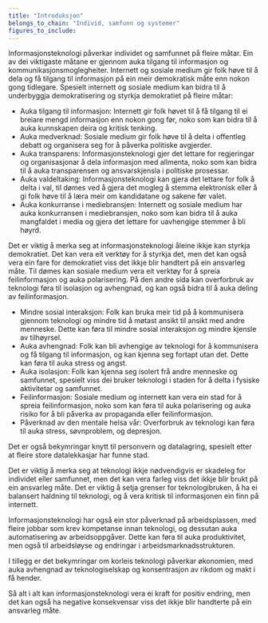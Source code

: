 ```yaml
---
title: "Introduksjon"
belongs_to_chain: "Individ, samfunn og systemer"
figures_to_include:
---
```


Informasjonsteknologi påverkar individet og samfunnet på fleire måtar. Ein av dei viktigaste måtane er gjennom auka tilgang til informasjon og kommunikasjonsmoglegheiter. Internett og sosiale medium gir folk høve til å dela og få tilgang til informasjon på ein meir demokratisk måte enn nokon gong tidlegare. Spesielt internett og sosiale medium kan bidra til å underbyggja demokratisering og styrkja demokratiet på fleire måtar:

* Auka tilgang til informasjon: Internett gir folk høvet til å få tilgang til ei breiare mengd informasjon enn nokon gong før, noko som kan bidra til å auka kunnskapen deira og kritisk tenking.
* Auka medverknad: Sosiale medium gir folk høve til å delta i offentleg debatt og organisera seg for å påverka politiske avgjerder.
* Auka transparens: Informasjonsteknologi gjer det lettare for regjeringar og organisasjonar å dela informasjon med allmenta, noko som kan bidra til å auka transparensen og ansvarskjensla i politiske prosessar.
* Auka valdeltaking: Informasjonsteknologi kan gjera det lettare for folk å delta i val, til dømes ved å gjera det mogleg å stemma elektronisk eller å gi folk høve til å læra meir om kandidatane og sakene før valet.
* Auka konkurranse i mediebransjen: Internett og sosiale medium har auka konkurransen i mediebransjen, noko som kan bidra til å auka mangfaldet i media og gjera det lettare for uavhengige stemmer å bli høyrd.

Det er viktig å merka seg at informasjonsteknologi åleine ikkje kan styrkja demokratiet. Det kan vera eit verktøy for å styrkja det, men det kan også vera ein fare for demokratiet viss det ikkje blir handtert på ein ansvarleg måte. Til dømes kan sosiale medium vera eit verktøy for å spreia feilinformasjon og auka polarisering. På den andre sida kan overforbruk av teknologi føra til isolasjon og avhengnad, og kan også bidra til å auka deling av feilinformasjon.

* Mindre sosial interaksjon: Folk kan bruka meir tid på å kommunisera gjennom teknologi og mindre tid å møtast ansikt til ansikt med andre menneske. Dette kan føra til mindre sosial interaksjon og mindre kjensle av tilhøyrsel.
* Auka avhengnad: Folk kan bli avhengige av teknologi for å kommunisera og få tilgang til informasjon, og kan kjenna seg fortapt utan det. Dette kan føra til auka stress og angst.
* Auka isolasjon: Folk kan kjenna seg isolert frå andre menneske og samfunnet, spesielt viss dei bruker teknologi i staden for å delta i fysiske aktivitetar og samfunnet.
* Feilinformasjon: Sosiale medium og internett kan vera ein stad for å spreia feilinformasjon, noko som kan føra til auka polarisering og auka risiko for å bli påverka av propaganda eller feilinformasjon.
* Påverknad av den mentale helsa vår: Overforbruk av teknologi kan føra til auka stress, søvnproblem, og depresjon.

Det er også bekymringar knytt til personvern og datalagring, spesielt etter at fleire store datalekkasjar har funne stad.

Det er viktig å merka seg at teknologi ikkje nødvendigvis er skadeleg for individet eller samfunnet, men det kan vera farleg viss det ikkje blir brukt på ein ansvarleg måte. Det er viktig å setja grenser for teknologibruken, å ha ei balansert haldning til teknologi, og å vera kritisk til informasjonen ein finn på internett.

Informasjonsteknologi har også ein stor påverknad på arbeidsplassen, med fleire jobbar som krev kompetanse innan teknologi, og dessutan auka automatisering av arbeidsoppgåver. Dette kan føra til auka produktivitet, men også til arbeidsløyse og endringar i arbeidsmarknadsstrukturen.

I tillegg er det bekymringar om korleis teknologi påverkar økonomien, med auka avhengnad av teknologiselskap og konsentrasjon av rikdom og makt i få hender.

Så alt i alt kan informasjonsteknologi vera ei kraft for positiv endring, men det kan også ha negative konsekvensar viss det ikkje blir handterte på ein ansvarleg måte.




